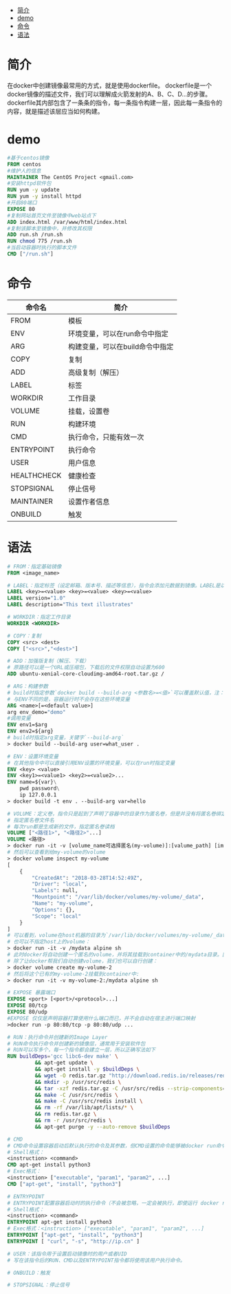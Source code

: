 <!-- TOC -->

- [简介](#%E7%AE%80%E4%BB%8B)
- [demo](#demo)
- [命令](#%E5%91%BD%E4%BB%A4)
- [语法](#%E8%AF%AD%E6%B3%95)

<!-- /TOC -->

# 简介
在docker中创建镜像最常用的方式，就是使用dockerfile。
dockerfile是一个docker镜像的描述文件，我们可以理解成火箭发射的A、B、C、D…的步骤。
dockerfile其内部包含了一条条的指令，每一条指令构建一层，因此每一条指令的内容，就是描述该层应当如何构建。

# demo
```dockerfile
#基于centos镜像
FROM centos
#维护人的信息
MAINTAINER The CentOS Project <gmail.com>
#安装httpd软件包
RUN yum -y update
RUN yum -y install httpd
#开启80端口
EXPOSE 80
#复制网站首页文件至镜像中web站点下
ADD index.html /var/www/html/index.html
#复制该脚本至镜像中，并修改其权限
ADD run.sh /run.sh
RUN chmod 775 /run.sh
#当启动容器时执行的脚本文件
CMD ["/run.sh"]
```

# 命令
|    命令名    |        简介        |
| ----------- | ------------------ |
| FROM        | 模板               |
| ENV         | 环境变量，可以在run命令中指定            |
| ARG         | 构建变量，可以在build命令中指定            |
| COPY        | 复制               |
| ADD         | 高级复制（解压）      |
| LABEL       | 标签               |
| WORKDIR     | 工作目录            |
| VOLUME      | 挂载，设置卷         |
| RUN         | 构建环境            |
| CMD         | 执行命令，只能有效一次 |
| ENTRYPOINT  | 执行命令            |
| USER        | 用户信息            |
| HEALTHCHECK | 健康检查            |
| STOPSIGNAL  | 停止信号            |
| MAINTAINER  | 设置作者信息         |
| ONBUILD     | 触发               |

# 语法
```dockerfile
# FROM：指定基础镜像
FROM <image_name>

# LABEL：指定标签（设定邮箱、版本号、描述等信息），指令会添加元数据到镜像。LABEL是以键值对形式出现的。为了在LABEL的值里面可以包含空格，你可以在命令行解析中使用引号和反斜杠
LABEL <key>=<value> <key>=<value> <key>=<value>
LABEL version="1.0"
LABEL description="This text illustrates"

# WORKDIR：指定工作目录
WORKDIR <WORKDIR>

# COPY：复制
COPY <src> <dest>
COPY ["<src>","<dest>"]

# ADD：加强版复制（解压、下载）
# 原路径可以是一个URL或压缩包，下载后的文件权限自动设置为600
ADD ubuntu-xenial-core-cloudimg-amd64-root.tar.gz /

# ARG：构建参数
# build时指定参数`docker build --build-arg <参数名>=<值>`可以覆盖默认值，注：使用变量
# 与ENV不同的是，容器运行时不会存在这些环境变量
ARG <name>[=<default value>] 
arg env_demo="demo"
#调用变量
ENV env1=$arg
ENV env2=${arg}
# build时指定arg变量，关键字`--build-arg`
> docker build --build-arg user=what_user .

# ENV：设置环境变量
# 在其他指令中可以直接引用ENV设置的环境变量，可以在run时指定变量
ENV <key> <value>
ENV <key1>=<value1> <key2>=<value2>...
ENV name=${var}\
    pwd password\
    ip 127.0.0.1
> docker build -t env . --build-arg var=hello

# VOLUME：定义卷，指令只是起到了声明了容器中的目录作为匿名卷，但是并没有将匿名卷绑定到宿主机指定目录的功能。
# 指定匿名卷文件名
# 每次run都是生成新的文件，指定匿名卷读档
VOLUME ["<路径1>", "<路径2>"...]
VOLUME <路径>
> docker run -it -v [volume_name可选择匿名(my-volume)]:[valume_path] [image] [iamge_command]
# 然后可以查看到给my-volume的volume
> docker volume inspect my-volume
[
    {
        "CreatedAt": "2018-03-28T14:52:49Z",
        "Driver": "local",
        "Labels": null,
        "Mountpoint": "/var/lib/docker/volumes/my-volume/_data",
        "Name": "my-volume",
        "Options": {},
        "Scope": "local"
    }
]
# 可以看到，volume在host机器的目录为`/var/lib/docker/volumes/my-volume/_data`。此时如果my-volume不存在，那么docker会自动创建my-volume，然后再挂载。
# 也可以不指定host上的volume：
> docker run -it -v /mydata alpine sh
# 此时docker将自动创建一个匿名的volume，并将其挂载到container中的/mydata目录。匿名volume在host机器上的目录路径类似于：`/var/lib/docker/volumes/300c2264cd0acfe862507eedf156eb61c197720f69e7e9a053c87c2182b2e7d8/_data。`
# 除了让docker帮我们自动创建volume，我们也可以自行创建：
> docker volume create my-volume-2
# 然后将这个已有的my-volume-2挂载到container中:
> docker run -it -v my-volume-2:/mydata alpine sh

# EXPOSE 暴露端口
EXPOSE <port> [<port>/<protocol>...]
EXPOSE 80/tcp
EXPOSE 80/udp
#EXPOSE 仅仅是声明容器打算使用什么端口而已，并不会自动在宿主进行端口映射
>docker run -p 80:80/tcp -p 80:80/udp ...

# RUN：执行命令并创建新的Image Layer
# RUN命令执行命令并创建新的镜像层，通常用于安装软件包
# RUN可以写多个，每一个指令都会建立一层，所以正确写法如下
RUN buildDeps='gcc libc6-dev make' \
         && apt-get update \
         && apt-get install -y $buildDeps \
         && wget -O redis.tar.gz "http://download.redis.io/releases/redis-3.2.5.tar.gz" \
         && mkdir -p /usr/src/redis \
         && tar -xzf redis.tar.gz -C /usr/src/redis --strip-components=1 \
         && make -C /usr/src/redis \
         && make -C /usr/src/redis install \
         && rm -rf /var/lib/apt/lists/* \
         && rm redis.tar.gz \
         && rm -r /usr/src/redis \
         && apt-get purge -y --auto-remove $buildDeps

# CMD
# CMD命令设置容器启动后默认执行的命令及其参数，但CMD设置的命令能够被docker run命令后面的命令行参数替换（如果定义了多个CMD，只有最后一个执行）
# Shell格式：
<instruction> <command>
CMD apt-get install python3
# Exec格式：
<instruction> ["executable", "param1", "param2", ...]
CMD ["apt-get", "install", "python3"]

# ENTRYPOINT
# ENTRYPOINT配置容器启动时的执行命令（不会被忽略，一定会被执行，即使运行 docker run时指定了其他命令）
# Shell格式：
<instruction> <command>
ENTRYPOINT apt-get install python3
# Exec格式：<instruction> ["executable", "param1", "param2", ...]
ENTRYPOINT ["apt-get", "install", "python3"]
ENTRYPOINT [ "curl", "-s", "http://ip.cn" ]

# USER：该指令用于设置启动镜像时的用户或者UID
# 写在该指令后的RUN、CMD以及ENTRYPOINT指令都将使用该用户执行命令。

# ONBUILD：触发

# STOPSIGNAL：停止信号
```
